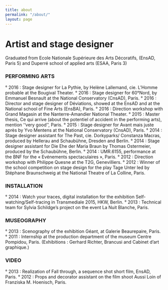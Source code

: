 ```yaml
---
title: about
permalink: "/about/"
layout: page
---
```


# Artist and stage designer

Graduated from Ecole Nationale Supérieure des Arts Décoratifs, (EnsAD, Paris 5) and Duperré school of applied arts (ESAA, Paris 3)


### PERFORMING ARTS
° 2016 : Stage designer for La Pythie, by Helène Lallemand, cie. L’Homme probable at the Bougival Theater.
° 2016 : Stage designer for 60°Nord, by Emmanuel Besnault at the National Conservatory (CnsAD), Paris.
° 2016 : Director and stage designer of Déviations, showed at the EnsAD and at the National school of Fine Arts (EnsBA), Paris.
° 2016 : Direction workshop with Grand Magasin at the Nanterre-Amandier National Theater.
° 2015 : Master thesis, Ce qui arrive (about the potentiel of accident in the performing arts), mention ‘‘very good’’, Paris.
° 2015 : Stage designer for Avant mais juste après by Yvo Mentens at the National Conservatory (CnsAD), Paris.
° 2014 : Stage designer assistant for The Past, cie. Dorkyparks/ Constanza Macras, produced by Hellerau and Schaubühne, Dresden and Berlin.
° 2014 : Stage designer assistant for Die Ehe der Maria Braun by Thomas Ostermeier, produced by the Schaubühne, Berlin.
° 2014 : UMR.6155, performance at the BNF for the « Evénements spectaculaires », Paris.
° 2012 : Direction workshop with Philippe Quesne at the T2G, Genevilliers.
° 2012 : Winner of the school competition on stage design
for the play Tage Unter led by Stéphane Braunschweig at the National Theatre of La Colline, Paris.


### INSTALLATION
° 2014 : Watch your traces, digital installation for the exhibition Self-watching/Self-tracing in Transmediale 2015, HKW, Berlin. 
° 2013 : Technical team for Sylvia Schildge’s project on the event La Nuit Blanche, Paris.


### MUSEOGRAPHY
° 2013 : Scenography of the exhibition Géant, at Galerie Beaurepaire, Paris.
° 2011 : Internship at the production department of the museum Centre Pompidou, Paris. (Exhibitions : Gerhard Richter, Brancusi and Cabinet d’art graphique.)


### VIDEO
° 2013 : Realization of Fall through, a sequence shot short film,
EnsAD, Paris.
° 2012 : Props and decorator assistant on the film shoot Aussi Loin of Franziska M. Hoenisch, Paris.
